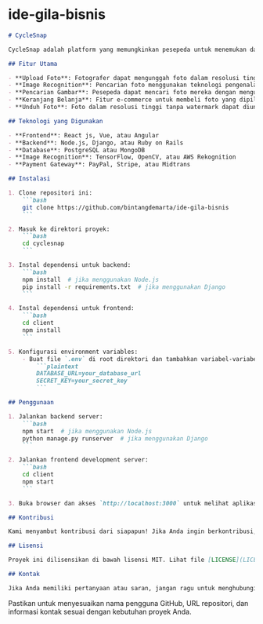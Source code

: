 # ide-gila-bisnis

```markdown
# CycleSnap

CycleSnap adalah platform yang memungkinkan pesepeda untuk menemukan dan membeli foto-foto mereka dari berbagai fotografer secara online. Menggunakan teknologi pengenalan gambar dan machine learning, CycleSnap memudahkan pesepeda menemukan foto mereka hanya dengan mengunggah foto diri dan sepeda mereka.

## Fitur Utama

- **Upload Foto**: Fotografer dapat mengunggah foto dalam resolusi tinggi dengan watermark otomatis.
- **Image Recognition**: Pencarian foto menggunakan teknologi pengenalan gambar.
- **Pencarian Gambar**: Pesepeda dapat mencari foto mereka dengan mengunggah foto diri dan sepeda.
- **Keranjang Belanja**: Fitur e-commerce untuk membeli foto yang dipilih.
- **Unduh Foto**: Foto dalam resolusi tinggi tanpa watermark dapat diunduh setelah pembayaran.

## Teknologi yang Digunakan

- **Frontend**: React js, Vue, atau Angular
- **Backend**: Node.js, Django, atau Ruby on Rails
- **Database**: PostgreSQL atau MongoDB
- **Image Recognition**: TensorFlow, OpenCV, atau AWS Rekognition
- **Payment Gateway**: PayPal, Stripe, atau Midtrans

## Instalasi

1. Clone repositori ini:
    ```bash
    git clone https://github.com/bintangdemarta/ide-gila-bisnis
    ```

2. Masuk ke direktori proyek:
    ```bash
    cd cyclesnap
    ```

3. Instal dependensi untuk backend:
    ```bash
    npm install  # jika menggunakan Node.js
    pip install -r requirements.txt  # jika menggunakan Django
    ```

4. Instal dependensi untuk frontend:
    ```bash
    cd client
    npm install
    ```

5. Konfigurasi environment variables:
    - Buat file `.env` di root direktori dan tambahkan variabel-variabel berikut:
        ```plaintext
        DATABASE_URL=your_database_url
        SECRET_KEY=your_secret_key
        ```

## Penggunaan

1. Jalankan backend server:
    ```bash
    npm start  # jika menggunakan Node.js
    python manage.py runserver  # jika menggunakan Django
    ```

2. Jalankan frontend development server:
    ```bash
    cd client
    npm start
    ```

3. Buka browser dan akses `http://localhost:3000` untuk melihat aplikasi.

## Kontribusi

Kami menyambut kontribusi dari siapapun! Jika Anda ingin berkontribusi, silakan fork repositori ini dan ajukan pull request. Harap sertakan deskripsi jelas tentang apa yang Anda tambahkan atau ubah.

## Lisensi

Proyek ini dilisensikan di bawah lisensi MIT. Lihat file [LICENSE](LICENSE) untuk informasi lebih lanjut.

## Kontak

Jika Anda memiliki pertanyaan atau saran, jangan ragu untuk menghubungi kami di [CycleSnap@gmail.com](mailto:CycleSnap@example.com).

```

Pastikan untuk menyesuaikan nama pengguna GitHub, URL repositori, dan informasi kontak sesuai dengan kebutuhan proyek Anda.